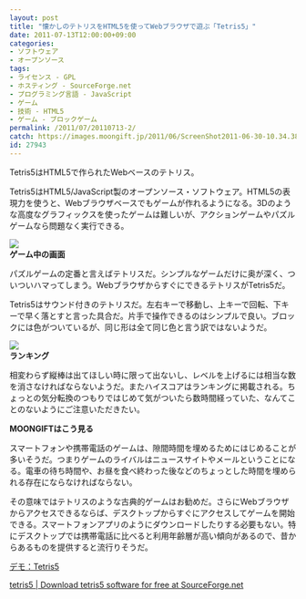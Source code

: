 ```yaml
---
layout: post
title: "懐かしのテトリスをHTML5を使ってWebブラウザで遊ぶ「Tetris5」"
date: 2011-07-13T12:00:00+09:00
categories:
- ソフトウェア
- オープンソース
tags: 
- ライセンス - GPL
- ホスティング - SourceForge.net
- プログラミング言語 - JavaScript
- ゲーム
- 技術 - HTML5
- ゲーム - ブロックゲーム
permalink: /2011/07/20110713-2/
catch: https://images.moongift.jp/2011/06/ScreenShot2011-06-30-10.34.38_thumb.png
id: 27943
---
```

Tetris5はHTML5で作られたWebベースのテトリス。

  

Tetris5はHTML5/JavaScript製のオープンソース・ソフトウェア。HTML5の表現力を使うと、Webブラウザベースでもゲームが作れるようになる。3Dのような高度なグラフィックスを使ったゲームは難しいが、アクションゲームやパズルゲームなら問題なく実行できる。

  

[![](https://images.moongift.jp/2011/06/ScreenShot2011-06-30-10.32.43_thumb.png)](https://images.moongift.jp/2011/06/6eebdd209a5903236279350b8e0190e9.png)  
**ゲーム中の画面**

  

パズルゲームの定番と言えばテトリスだ。シンプルなゲームだけに奥が深く、ついついハマってしまう。WebブラウザからすぐにできるテトリスがTetris5だ。

  
<!--more-->  

Tetris5はサウンド付きのテトリスだ。左右キーで移動し、上キーで回転、下キーで早く落とすと言った具合だ。片手で操作できるのはシンプルで良い。ブロックには色がついているが、同じ形は全て同じ色と言う訳ではないようだ。

  

[![](https://images.moongift.jp/2011/06/ScreenShot2011-06-30-10.34.38_thumb.png)](https://images.moongift.jp/2011/06/e561aecd0aaed7d20f5382a93a89d61c.png)  
**ランキング**

  

相変わらず縦棒は出てほしい時に限って出ないし、レベルを上げるには相当な数を消さなければならないようだ。またハイスコアはランキングに掲載される。ちょっとの気分転換のつもりではじめて気がついたら数時間経っていた、なんてことのないようにご注意いただきたい。

  
  
  

**MOONGIFTはこう見る**

  

スマートフォンや携帯電話のゲームは、隙間時間を埋めるためにはじめることが多いそうだ。つまりゲームのライバルはニュースサイトやメールということになる。電車の待ち時間や、お昼を食べ終わった後などのちょっとした時間を埋められる存在にならなければならない。

  

その意味ではテトリスのような古典的ゲームはお勧めだ。さらにWebブラウザからアクセスできるならば、デスクトップからすぐにアクセスしてゲームを開始できる。スマートフォンアプリのようにダウンロードしたりする必要もない。特にデスクトップでは携帯電話に比べると利用年齢層が高い傾向があるので、昔からあるものを提供すると流行りそうだ。

  

[デモ：Tetris5](http://tetris5.sourceforge.net/game.html)

  

[tetris5 | Download tetris5 software for free at SourceForge.net](http://sourceforge.net/projects/tetris5/)

